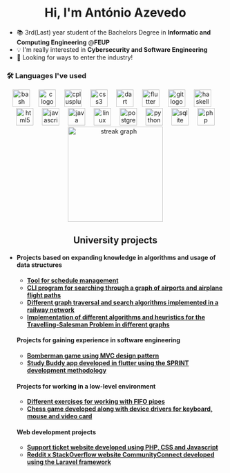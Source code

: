 <!--
**xubby/xubby** is a ✨ _special_ ✨ repository because its `README.md` (this file) appears on your GitHub profile.

Here are some ideas to get you started:

- 🔭 I’m currently working on ...
- 🌱 I’m currently learning ...
- 👯 I’m looking to collaborate on ...
- 🤔 I’m looking for help with ...
- 💬 Ask me about ...
- 📫 How to reach me: ...
- 😄 Pronouns: ...
- ⚡ Fun fact: ...
-->
<h1 align="center">Hi, I'm António Azevedo</h1>
<!-- <h3 align="center">An aspiring security engineer</h3> -->

- 📚 3rd(Last) year student of the Bachelors Degree in **Informatic and Computing Engineering** @**FEUP**
- 💡 I'm really interested in **Cybersecurity and Software Engineering**
- 🚀 Looking for ways to enter the industry!

<h3 align="left">🛠 Languages I've used</h3>

<div align="center">
  <img src="https://cdn.jsdelivr.net/gh/devicons/devicon/icons/bash/bash-original.svg" height="40" alt="bash logo"  />
  <img width="12" />
  <img src="https://cdn.jsdelivr.net/gh/devicons/devicon/icons/c/c-original.svg" height="40" alt="c logo"  />
  <img width="12" />
  <img src="https://cdn.jsdelivr.net/gh/devicons/devicon/icons/cplusplus/cplusplus-original.svg" height="40" alt="cplusplus logo"  />
  <img width="12" />
  <img src="https://cdn.jsdelivr.net/gh/devicons/devicon/icons/css3/css3-original.svg" height="40" alt="css3 logo"  />
  <img width="12" />
  <img src="https://cdn.jsdelivr.net/gh/devicons/devicon/icons/dart/dart-original.svg" height="40" alt="dart logo"  />
  <img width="12" />
  <img src="https://cdn.jsdelivr.net/gh/devicons/devicon/icons/flutter/flutter-original.svg" height="40" alt="flutter logo"  />
  <img width="12" />
  <img src="https://cdn.jsdelivr.net/gh/devicons/devicon/icons/git/git-original.svg" height="40" alt="git logo"  />
  <img width="12" />
  <img src="https://cdn.jsdelivr.net/gh/devicons/devicon/icons/haskell/haskell-original.svg" height="40" alt="haskell logo"  />
  <img width="12" />
  <img src="https://cdn.jsdelivr.net/gh/devicons/devicon/icons/html5/html5-original.svg" height="40" alt="html5 logo"  />
  <img width="12" />
  <img src="https://cdn.jsdelivr.net/gh/devicons/devicon/icons/javascript/javascript-original.svg" height="40" alt="javascript logo"  />
  <img width="12" />
  <img src="https://cdn.jsdelivr.net/gh/devicons/devicon/icons/java/java-original.svg" height="40" alt="java logo"  />
  <img width="12" />
  <img src="https://cdn.jsdelivr.net/gh/devicons/devicon/icons/linux/linux-original.svg" height="40" alt="linux logo"  />
  <img width="12" />
  <img src="https://cdn.jsdelivr.net/gh/devicons/devicon/icons/postgresql/postgresql-original.svg" height="40" alt="postgresql logo"  />
  <img width="12" />
  <img src="https://cdn.jsdelivr.net/gh/devicons/devicon/icons/python/python-original.svg" height="40" alt="python logo"  />
  <img width="12" />
  <img src="https://cdn.jsdelivr.net/gh/devicons/devicon/icons/sqlite/sqlite-original.svg" height="40" alt="sqlite logo"  />
  <img width="12" />
  <img src="https://cdn.jsdelivr.net/gh/devicons/devicon/icons/php/php-original.svg" height="40" alt="php logo"  />
</div>

<div align="center">
  <img src="https://streak-stats.demolab.com?user=antoniooazevedo&locale=en&mode=daily&theme=dark&hide_border=false&border_radius=5&order=3" height="220" alt="streak graph"  />
</div>

<h2 align="center">University projects</h2>
<ul>
  <li>
    <h4>Projects based on expanding knowledge in algorithms and usage of data structures</h4>
    <ul>
      <li><a href="https://github.com/antoniooazevedo/aed-project1"><b>Tool for schedule management</b></a></li>
      <li><a href="https://github.com/antoniooazevedo/aed-project2"><b>CLI program for searching through a graph of airports and airplane flight paths</b></a></li>
      <li><a href="https://github.com/antoniooazevedo/project-railway"><b>Different graph traversal and search algorithms implemented in a railway network</b></a></li>
      <li><a href="https://github.com/antoniooazevedo/project-tsp"><b>Implementation of different algorithms and heuristics for the Travelling-Salesman Problem in different graphs</b></a></li>
    </ul>
    <h4>Projects for gaining experience in software engineering</h4>
    <ul>
      <li><a href="https://github.com/antoniooazevedo/Projeto-LDTS-2022"><b>Bomberman game using MVC design pattern</b></a></li>
      <li><a href="https://github.com/antoniooazevedo/ESOF-project"><b>Study Buddy app developed in flutter using the SPRINT development methodology</b></a></li>
    </ul>
    <h4>Projects for working in a low-level environment</h4>
    <ul>
      <li><a href="https://github.com/antoniooazevedo/SO-project"><b>Different exercises for working with FIFO pipes</b></a></li>
      <li><a href="https://github.com/antoniooazevedo/LCOM-project"><b>Chess game developed along with device drivers for keyboard, mouse and video card</b></a></li>
    </ul>
    <h4>Web development projects</h4>
    <ul>
      <li><a href="https://github.com/antoniooazevedo/LTW-project"><b>Support ticket website developed using PHP, CSS and Javascript</b></a></li>
      <li><a href="https://github.com/antoniooazevedo/Community-Connect"><b>Reddit x StackOverflow website CommunityConnect developed using the Laravel framework</b></a></li>
    </ul>
  </li>
</ul>
